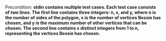 Precondition: **stdin contains multiple test cases. Each test case consists of two lines. The first line contains three integers: n, x, and y, where n is the number of sides of the polygon, x is the number of vertices Bessie has chosen, and y is the maximum number of other vertices that can be chosen. The second line contains x distinct integers from 1 to n, representing the vertices Bessie has chosen.**